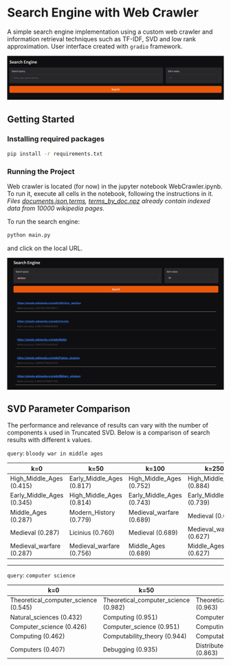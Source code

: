 # Search Engine with Web Crawler

A simple search engine implementation using a custom web crawler and information retrieval techniques such as TF-IDF, SVD and low rank approximation.
User interface created with ```gradio``` framework.

![UI](img/search_engine_default.png)

## Getting Started

### Installing required packages

```bash
pip install -r requirements.txt
````

### Running the Project

Web crawler is located (for now) in the jupyter notebook WebCrawler.ipynb. To run it, execute all cells in the notebook, following the instructions in it.  
_Files [documents.json](documents.json),[terms](terms.json), [terms_by_doc.npz](terms_by_doc.npz) already contain indexed data from 10000 wikipedia pages._

To run the search engine:

```bash
python main.py
```
and click on the local URL.

![example](img/search_engine_example.png)

## SVD Parameter Comparison

The performance and relevance of results can vary with the number of components `k` used in Truncated SVD. Below is a comparison of search results with different `k` values.

```query```: `bloody war in middle ages`

| k=0                       | k=50                      | k=100                     | k=250                     |
|---------------------------|---------------------------|---------------------------|---------------------------|
| High_Middle_Ages (0.415)  | Early_Middle_Ages (0.817) | High_Middle_Ages (0.752)  | High_Middle_Ages (0.884)  |
| Early_Middle_Ages (0.345) | High_Middle_Ages (0.814)  | Early_Middle_Ages (0.743) | Early_Middle_Ages (0.739) |
| Middle_Ages (0.287)       | Modern_History (0.779)    | Medieval_warfare (0.689)  | Medieval (0.627)          |
| Medieval (0.287)          | Licinius (0.760)          | Medieval (0.689)          | Medieval_warfare (0.627)  |
| Medieval_warfare (0.287)  | Medieval_warfare (0.756)  | Middle_Ages (0.689)       | Middle_Ages (0.627)       |

---
```query```: `computer science`

| k=0                                  | k=50                                 | k=100                                | k=250                                |
|--------------------------------------|--------------------------------------|--------------------------------------|--------------------------------------|
| Theoretical_computer_science (0.545) | Theoretical_computer_science (0.982) | Theoretical_computer_science (0.963) | Theoretical_computer_science (0.933) |
| Natural_sciences (0.432)             | Computing (0.951)                    | Computer_science (0.918)             | Computing (0.829)                    |
| Computer_science (0.426)             | Computer_science (0.951)             | Computing (0.918)                    | Computer_science (0.829)             |
| Computing (0.462)                    | Computability_theory (0.944)         | Computability_theory (0.880)         | Computation (0.737)                  |
| Computers (0.407)                    | Debugging (0.935)                    | Distributed_computing (0.863)        | Computer_vision (0.719)              |

